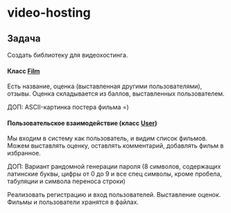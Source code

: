 # video-hosting

## Задача
Создать библиотеку для видеохостинга.

#### Класс [Film](src/models/film/Film.h)
Есть название, оценка (выставленная другими пользователями), отзывы. 
Оценка складывается из баллов, выставленных пользователем. 

ДОП: ASCII-картинка постера фильма =)

#### Пользовательское взаимодействие (класс [User](src/models/user/User.h))
Мы входим в систему как пользователь, и видим список фильмов. Можем выставлять оценку, оставлять комментарий, 
добавлять фильм в избранное. 

ДОП: Вариант рандомной генерации пароля (8 символов, содержащих латинские буквы, цифры от 0 до 9 и все спец символы, 
кроме пробела, табуляции и символа переноса строки)

Реализовать регистрацию и вход пользователей. Выставление оценок. Фильмы и пользователи хранятся в файлах. 
